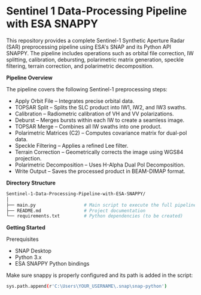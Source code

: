 # Sentinel 1 Data-Processing Pipeline with ESA SNAPPY

This repository provides a complete Sentinel-1 Synthetic Aperture Radar (SAR) preprocessing pipeline using ESA's SNAP and its Python API  SNAPPY. The pipeline includes operations such as orbital file correction, IW splitting, calibration, debursting, polarimetric matrix generation, speckle filtering, terrain correction, and polarimetric decomposition.

**Pipeline Overview**

The pipeline covers the following Sentinel-1 preprocessing steps:

- Apply Orbit File – Integrates precise orbital data.
- TOPSAR Split – Splits the SLC product into IW1, IW2, and IW3 swaths.
- Calibration – Radiometric calibration of VH and VV polarizations.
- Deburst – Merges bursts within each IW to create a seamless image.
- TOPSAR Merge – Combines all IW swaths into one product.
- Polarimetric Matrices (C2) – Computes covariance matrix for dual-pol data.
- Speckle Filtering – Applies a refined Lee filter.
- Terrain Correction – Geometrically corrects the image using WGS84 projection.
- Polarimetric Decomposition – Uses H-Alpha Dual Pol Decomposition.
- Write Output – Saves the processed product in BEAM-DIMAP format.

**Directory Structure**


   ```bash
   Sentinel-1-Data-Processing-Pipeline-with-ESA-SNAPPY/
│
├── main.py                  # Main script to execute the full pipeline
├── README.md                # Project documentation
└── requirements.txt         # Python dependencies (to be created)
   ```

**Getting Started**

Prerequisites
- SNAP Desktop
- Python 3.x
- ESA SNAPPY Python bindings
  
Make sure snappy is properly configured and its path is added in the script:

   ```bash
sys.path.append(r'C:\Users\YOUR_USERNAME\.snap\snap-python')

   ```

